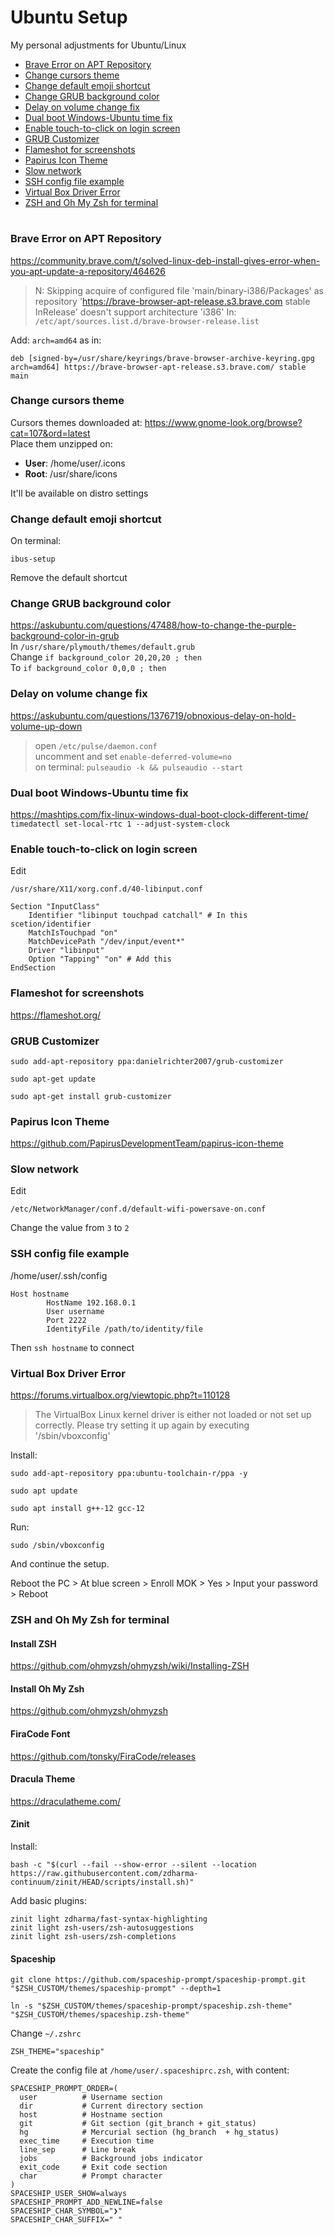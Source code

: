 # Ubuntu Setup
My personal adjustments for Ubuntu/Linux

- [Brave Error on APT Repository](#brave-error)
- [Change cursors theme](#change-cursors)
- [Change default emoji shortcut](#default-emoji)
- [Change GRUB background color](#change-grub)
- [Delay on volume change fix](#delay-volume)
- [Dual boot Windows-Ubuntu time fix](#time-fix)
- [Enable touch-to-click on login screen](#enable-touch)
- [GRUB Customizer](#grub-customizer)
- [Flameshot for screenshots](#flameshot)
- [Papirus Icon Theme](#papirus-icon)
- [Slow network](#slow-network)
- [SSH config file example](#ssh-config)
- [Virtual Box Driver Error](#virtual-box)
- [ZSH and Oh My Zsh for terminal](#zsh)

# 
### Brave Error on APT Repository<a name="brave-error"></a>
https://community.brave.com/t/solved-linux-deb-install-gives-error-when-you-apt-update-a-repository/464626
> N: Skipping acquire of configured file 'main/binary-i386/Packages' as repository 'https://brave-browser-apt-release.s3.brave.com stable InRelease' doesn't support architecture 'i386'
In: `/etc/apt/sources.list.d/brave-browser-release.list`

Add: `arch=amd64` as in:  
```
deb [signed-by=/usr/share/keyrings/brave-browser-archive-keyring.gpg arch=amd64] https://brave-browser-apt-release.s3.brave.com/ stable main
```

### Change cursors theme<a name="change-cursors"></a>

Cursors themes downloaded at: https://www.gnome-look.org/browse?cat=107&ord=latest  
Place them unzipped on:

- **User**: /home/user/.icons
- **Root**: /usr/share/icons

It'll be available on distro settings

### Change default emoji shortcut<a name="default-emoji"></a>

On terminal:

```
ibus-setup
```

Remove the default shortcut

### Change GRUB background color<a name="change-grub"></a>

https://askubuntu.com/questions/47488/how-to-change-the-purple-background-color-in-grub  
In `/usr/share/plymouth/themes/default.grub`  
Change `if background_color 20,20,20 ; then`  
To `if background_color 0,0,0 ; then`

### Delay on volume change fix<a name="delay-volume"></a>

https://askubuntu.com/questions/1376719/obnoxious-delay-on-hold-volume-up-down

> open `/etc/pulse/daemon.conf`  
> uncomment and set `enable-deferred-volume=no`  
> on terminal: `pulseaudio -k && pulseaudio --start`

### Dual boot Windows-Ubuntu time fix<a name="time-fix"></a>

https://mashtips.com/fix-linux-windows-dual-boot-clock-different-time/  
`timedatectl set-local-rtc 1 --adjust-system-clock`

### Enable touch-to-click on login screen<a name="enable-touch"></a>

Edit

```
/usr/share/X11/xorg.conf.d/40-libinput.conf
```

```
Section "InputClass"
    Identifier "libinput touchpad catchall" # In this scetion/identifier
    MatchIsTouchpad "on"
    MatchDevicePath "/dev/input/event*"
    Driver "libinput"
    Option "Tapping" "on" # Add this
EndSection
```

### Flameshot for screenshots<a name="flameshot"></a>

https://flameshot.org/

### GRUB Customizer<a name="grub-customizer"></a>

```
sudo add-apt-repository ppa:danielrichter2007/grub-customizer
```

```
sudo apt-get update
```

```
sudo apt-get install grub-customizer
```

### Papirus Icon Theme<a name="papirus-icon"></a>

https://github.com/PapirusDevelopmentTeam/papirus-icon-theme

### Slow network
Edit
```
/etc/NetworkManager/conf.d/default-wifi-powersave-on.conf
```   
Change the value from `3` to `2`

### SSH config file example<a name="ssh-config"></a>

/home/user/.ssh/config

```
Host hostname
        HostName 192.168.0.1
        User username
        Port 2222
        IdentityFile /path/to/identity/file
```

Then `ssh hostname` to connect

### Virtual Box Driver Error<a name="virtual-box"></a>
https://forums.virtualbox.org/viewtopic.php?t=110128 

> The VirtualBox Linux kernel driver is either not loaded or not set up correctly. Please try setting it up again by executing '/sbin/vboxconfig'

Install:

```
sudo add-apt-repository ppa:ubuntu-toolchain-r/ppa -y
```

```
sudo apt update
```

```
sudo apt install g++-12 gcc-12
```

Run: 
```
sudo /sbin/vboxconfig
```
And continue the setup.

Reboot the PC > At blue screen > Enroll MOK > Yes > Input your password > Reboot

### ZSH and Oh My Zsh for terminal<a name="zsh"></a>

#### Install ZSH

https://github.com/ohmyzsh/ohmyzsh/wiki/Installing-ZSH

#### Install Oh My Zsh

https://github.com/ohmyzsh/ohmyzsh

#### FiraCode Font

https://github.com/tonsky/FiraCode/releases

#### Dracula Theme

https://draculatheme.com/

#### Zinit

Install:

```
bash -c "$(curl --fail --show-error --silent --location https://raw.githubusercontent.com/zdharma-continuum/zinit/HEAD/scripts/install.sh)"
```

Add basic plugins:

```
zinit light zdharma/fast-syntax-highlighting
zinit light zsh-users/zsh-autosuggestions
zinit light zsh-users/zsh-completions
```

#### Spaceship

```
git clone https://github.com/spaceship-prompt/spaceship-prompt.git "$ZSH_CUSTOM/themes/spaceship-prompt" --depth=1
```

```
ln -s "$ZSH_CUSTOM/themes/spaceship-prompt/spaceship.zsh-theme" "$ZSH_CUSTOM/themes/spaceship.zsh-theme"
```

Change `~/.zshrc`

```
ZSH_THEME="spaceship"
```

Create the config file at `/home/user/.spaceshiprc.zsh`, with content:

```
SPACESHIP_PROMPT_ORDER=(
  user          # Username section
  dir           # Current directory section
  host          # Hostname section
  git           # Git section (git_branch + git_status)
  hg            # Mercurial section (hg_branch  + hg_status)
  exec_time     # Execution time
  line_sep      # Line break
  jobs          # Background jobs indicator
  exit_code     # Exit code section
  char          # Prompt character
)
SPACESHIP_USER_SHOW=always
SPACESHIP_PROMPT_ADD_NEWLINE=false
SPACESHIP_CHAR_SYMBOL="❯"
SPACESHIP_CHAR_SUFFIX=" "
```
